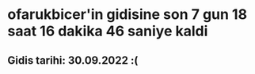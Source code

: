 # ofarukbicer'in gidisine son 7 gun 18 saat 16 dakika 46 saniye kaldi

## Gidis tarihi: 30.09.2022 :(